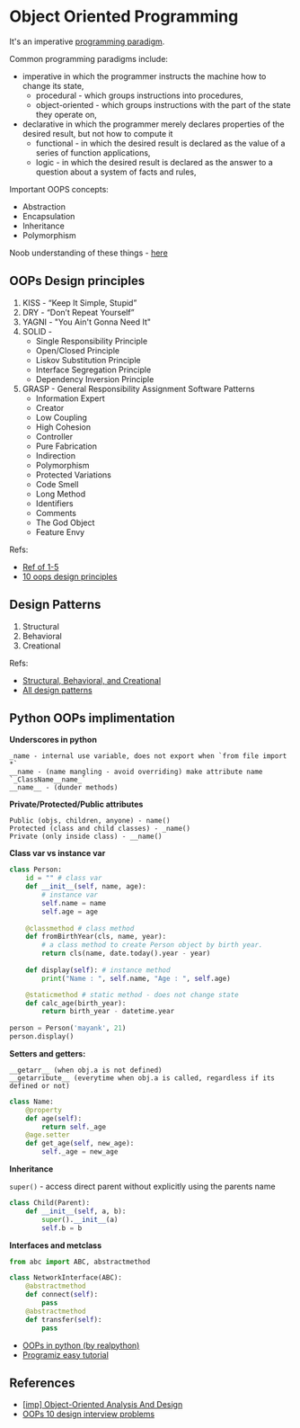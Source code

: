 # Object Oriented Programming

It's an imperative [programming paradigm](https://en.wikipedia.org/wiki/Programming_paradigm).

Common programming paradigms include:

- imperative in which the programmer instructs the machine how to change its state,
  - procedural - which groups instructions into procedures,
  - object-oriented - which groups instructions with the part of the state they operate on,
- declarative in which the programmer merely declares properties of the desired result, but not how to compute it
  - functional - in which the desired result is declared as the value of a series of function applications,
  - logic - in which the desired result is declared as the answer to a question about a system of facts and rules,


Important OOPS concepts:
- Abstraction
- Encapsulation
- Inheritance
- Polymorphism

Noob understanding of these things - [here](https://medium.com/omarelgabrys-blog/the-story-of-object-oriented-programming-12d1901a1825) 

## OOPs Design principles

1. KISS - “Keep It Simple, Stupid”
2. DRY - “Don’t Repeat Yourself”
3. YAGNI - "You Ain't Gonna Need It"
4. SOLID - 
   - Single Responsibility Principle
   - Open/Closed Principle
   - Liskov Substitution Principle
   - Interface Segregation Principle
   - Dependency Inversion Principle
5. GRASP - General Responsibility Assignment Software Patterns
   - Information Expert
   - Creator
   - Low Coupling
   - High Cohesion
   - Controller
   - Pure Fabrication
   - Indirection
   - Polymorphism
   - Protected Variations
   - Code Smell
   - Long Method
   - Identifiers
   - Comments
   - The God Object
   - Feature Envy

Refs:
- [Ref of 1-5](https://medium.com/omarelgabrys-blog/object-oriented-analysis-and-design-design-principles-part-6-b78e2b9da023)
- [10 oops design principles](https://medium.com/javarevisited/10-oop-design-principles-you-can-learn-in-2020-f7370cccdd31)

## Design Patterns

1. Structural
2. Behavioral
3. Creational

Refs:
- [Structural, Behavioral, and Creational](https://medium.com/omarelgabrys-blog/object-oriented-analysis-and-design-design-patterns-part-7-bc9c003a0f29)
- [All design patterns](https://github.com/OmarElGabry/DesignPatterns)

## Python OOPs implimentation

**Underscores in python**
```
_name - internal use variable, does not export when `from file import *`
__name - (name mangling - avoid overriding) make attribute name `_ClassName__name_`
__name__ - (dunder methods)
```
**Private/Protected/Public attributes**
```
Public (objs, children, anyone) - name()
Protected (class and child classes) - _name()
Private (only inside class) - __name()
```
**Class var vs instance var**
```python
class Person:
    id = "" # class var
    def __init__(self, name, age):
        # instance var
        self.name = name
        self.age = age
  
    @classmethod # class method
    def fromBirthYear(cls, name, year):
        # a class method to create Person object by birth year.
        return cls(name, date.today().year - year)
  
    def display(self): # instance method
        print("Name : ", self.name, "Age : ", self.age)

    @staticmethod # static method - does not change state 
    def calc_age(birth_year):
        return birth_year - datetime.year 
  
person = Person('mayank', 21)
person.display()
```

**Setters and getters:**
```
__getarr__ (when obj.a is not defined) 
__getarribute__ (everytime when obj.a is called, regardless if its defined or not)
```
```python
class Name:
    @property  
    def age(self):  
        return self._age
    @age.setter
    def get_age(self, new_age):
        self._age = new_age

```
**Inheritance**

`super()` - access direct parent without explicitly using the parents name 
```python
class Child(Parent):
    def __init__(self, a, b):
        super().__init__(a)
        self.b = b
```
**Interfaces and metclass**
```python
from abc import ABC, abstractmethod

class NetworkInterface(ABC):
    @abstractmethod
    def connect(self):
        pass
    @abstractmethod
    def transfer(self):
        pass
```


- [OOPs in python (by realpython)](https://realpython.com/python3-object-oriented-programming/)
- [Programiz easy tutorial](https://www.programiz.com/python-programming/object-oriented-programming)


## References 

- [[imp] Object-Oriented Analysis And Design](https://medium.com/search?q=Object-Oriented+Analysis+And+Design%E2%80%8A)
- [OOPs 10 design interview problems](https://medium.com/javarevisited/top-10-object-oriented-analysis-and-design-interview-questions-and-problems-for-experienced-6c3a53b7cb26)
